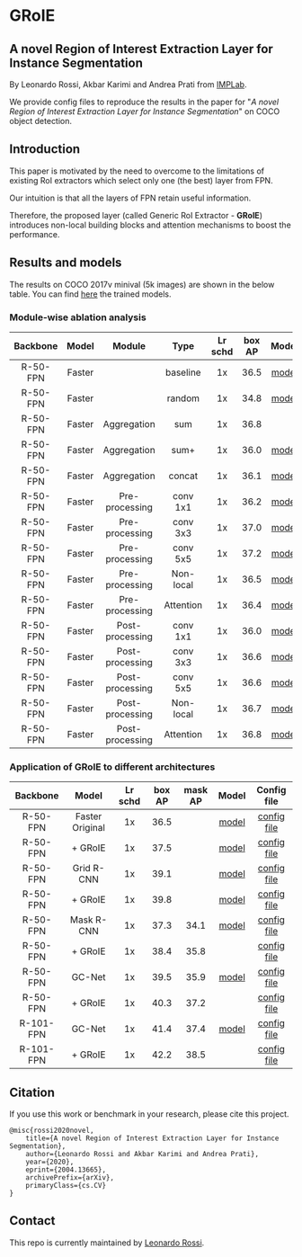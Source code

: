 # GRoIE

## A novel Region of Interest Extraction Layer for Instance Segmentation

By Leonardo Rossi, Akbar Karimi and Andrea Prati from
[IMPLab](http://implab.ce.unipr.it/).

We provide config files to reproduce the results in the paper for
"*A novel Region of Interest Extraction Layer for Instance Segmentation*"
on COCO object detection.

## Introduction

This paper is motivated by the need to overcome to the limitations of existing
RoI extractors which select only one (the best) layer from FPN.

Our intuition is that all the layers of FPN retain useful information.

Therefore, the proposed layer (called Generic RoI Extractor - **GRoIE**)
introduces non-local building blocks and attention mechanisms to boost the
performance.

## Results and models

The results on COCO 2017v minival (5k images) are shown in the below table.
You can find
[here](https://drive.google.com/drive/folders/19ssstbq_h0Z1cgxHmJYFO8s1arf3QJbT)
the trained models.

### Module-wise ablation analysis

| Backbone  | Model  | Module          | Type      | Lr schd | box AP | Model                                                                       | Config file                                     |
| :-------: | :----: | :-------------: | :-------: | :-----: | :----: | :-------------------------------------------------------------------------: | :---------------------------------------------: |
| R-50-FPN  | Faster |                 | baseline  |   1x    |  36.5  | [model](https://drive.google.com/open?id=1HEt58kSrTrvgSKT_wObii1kg4NTTZLN_) | [config file](./faster_rcnn_r50_fpn_1x-orig.py) |
| R-50-FPN  | Faster |                 | random    |   1x    |  34.8  | [model](https://drive.google.com/open?id=1LepNXzIu7BMjKInOtvJMwpuZGApLz3Bn) | [config file](./faster_rcnn_r50_fpn_1x-v1.py)   |
| R-50-FPN  | Faster | Aggregation     | sum       |   1x    |  36.8  |                                                                             | [config file](./faster_rcnn_r50_fpn_1x-v2.py)   |
| R-50-FPN  | Faster | Aggregation     | sum+      |   1x    |  36.0  | [model](https://drive.google.com/open?id=1RCQriewvFHvvtUJlKuGURUYECSiFOqL0) | [config file](./faster_rcnn_r50_fpn_1x-v3.py)   |
| R-50-FPN  | Faster | Aggregation     | concat    |   1x    |  36.1  | [model](https://drive.google.com/open?id=1icrvxPIYQgxTnSSEKAXFYvWcTc48ZSKo) | [config file](./faster_rcnn_r50_fpn_1x-v4.py)   |
| R-50-FPN  | Faster | Pre-processing  | conv 1x1  |   1x    |  36.2  | [model](https://drive.google.com/open?id=1XLXNJoPHuZIQLVyzmmx_6boBs8Fq4PkT) | [config file](./faster_rcnn_r50_fpn_1x-v5.py)   |
| R-50-FPN  | Faster | Pre-processing  | conv 3x3  |   1x    |  37.0  | [model](https://drive.google.com/open?id=1ZPzXkHD6bRjB4PHnbhUef42qGM9PYN_2) | [config file](./faster_rcnn_r50_fpn_1x-v6.py)   |
| R-50-FPN  | Faster | Pre-processing  | conv 5x5  |   1x    |  37.2  | [model](https://drive.google.com/open?id=1BvJSOZRD53pC6EuBTGlP02FWqI4XuZAQ) | [config file](./faster_rcnn_r50_fpn_1x-v7.py)   |
| R-50-FPN  | Faster | Pre-processing  | Non-local |   1x    |  36.5  | [model](https://drive.google.com/open?id=10xGIodxVSYLZAN1tsbaMcxnJuC2D5Ofp) | [config file](./faster_rcnn_r50_fpn_1x-v8.py)   |
| R-50-FPN  | Faster | Pre-processing  | Attention |   1x    |  36.4  | [model](https://drive.google.com/open?id=1gIvVU7xBzCnWPtzQZeZj5wTG7nCpBBP-) | [config file](./faster_rcnn_r50_fpn_1x-v9.py)   |
| R-50-FPN  | Faster | Post-processing | conv 1x1  |   1x    |  36.0  | [model](https://drive.google.com/open?id=1fys66CMdgcL5hdDJS-Z4UALj4s-X0CMM) | [config file](./faster_rcnn_r50_fpn_1x-v10.py)  |
| R-50-FPN  | Faster | Post-processing | conv 3x3  |   1x    |  36.6  | [model](https://drive.google.com/open?id=1Y55IZMlpCUejQ0nkT5j8qpIViLVTU8cj) | [config file](./faster_rcnn_r50_fpn_1x-v11.py)  |
| R-50-FPN  | Faster | Post-processing | conv 5x5  |   1x    |  36.6  | [model](https://drive.google.com/open?id=1acYY0pjwNG_dWkiEpXPrwmk2eWNFo489) | [config file](./faster_rcnn_r50_fpn_1x-v12.py)  |
| R-50-FPN  | Faster | Post-processing | Non-local |   1x    |  36.7  | [model](https://drive.google.com/open?id=1sU0BayjZdvznJSTl8UkDSwH8iMGszEq6) | [config file](./faster_rcnn_r50_fpn_1x-v13.py)  |
| R-50-FPN  | Faster | Post-processing | Attention |   1x    |  36.8  | [model](https://drive.google.com/open?id=1bV8K9Exp09wvOXapjCmEXuKicnaeUFPS) | [config file](./faster_rcnn_r50_fpn_1x-v14.py)  |

### Application of GRoIE to different architectures

| Backbone  | Model            | Lr schd | box AP | mask AP | Model                                                                       | Config file                                                         |
| :-------: | :--------------: | :-----: | :----: | :-----: | :-------------------------------------------------------------------------: | :-----------------------------------------------------------------: |
| R-50-FPN  | Faster Original  |   1x    |  36.5  |         | [model](https://drive.google.com/open?id=1HEt58kSrTrvgSKT_wObii1kg4NTTZLN_) | [config file](./faster_rcnn_r50_fpn_1x-orig.py)                     |
| R-50-FPN  | + GRoIE          |   1x    |  37.5  |         | [model](https://drive.google.com/open?id=1wdeStvVupS9dzz5643ctimBNuSfDx2GK) | [config file](./faster_rcnn_r50_fpn_1x-groie.py)                    |
| R-50-FPN  | Grid R-CNN       |   1x    |  39.1  |         | [model](https://drive.google.com/open?id=1JG7legc2_oomIg_1pGGPjB7JtpUcVmtz) | [config file](./grid_rcnn_gn_head_r50_fpn_1x-orig.py)               |
| R-50-FPN  | + GRoIE          |   1x    |  39.8  |         | [model](https://drive.google.com/open?id=1aMZwFx80pAPWIPw6hfh0dHrNEOauLE6i) | [config file](./grid_rcnn_gn_head_r50_fpn_1x-groie.py)              |
| R-50-FPN  | Mask R-CNN       |   1x    |  37.3  |  34.1   | [model](https://drive.google.com/open?id=1z5XgXOtZQpDcMKNE_87YHRQc-guCo7v7) | [config file](./mask_rcnn_r50_fpn_1x-orig.py)                       |
| R-50-FPN  | + GRoIE          |   1x    |  38.4  |  35.8   |                                                                             | [config file](./mask_rcnn_r50_fpn_1x-groie.py)                      |
| R-50-FPN  | GC-Net           |   1x    |  39.5  |  35.9   | [model](https://drive.google.com/open?id=1C3rgU9960ooflBBYv4O9bOMrmkWWWvsr) | [config file](./mask_rcnn_r4_gcb_c3-c5_r50_fpn_syncbn_1x-orig.py)   |
| R-50-FPN  | + GRoIE          |   1x    |  40.3  |  37.2   |                                                                             | [config file](./mask_rcnn_r4_gcb_c3-c5_r50_fpn_syncbn_1x-groie.py)  |
| R-101-FPN | GC-Net           |   1x    |  41.4  |  37.4   | [model](https://drive.google.com/open?id=16aL2Nrpnntkbo5R9-wnwTd3OQ3v_HQ0x) | [config file](./mask_rcnn_r4_gcb_c3-c5_r101_fpn_syncbn_1x-orig.py)  |
| R-101-FPN | + GRoIE          |   1x    |  42.2  |  38.5   |                                                                             | [config file](./mask_rcnn_r4_gcb_c3-c5_r101_fpn_syncbn_1x-groie.py) |



## Citation

If you use this work or benchmark in your research, please cite this project.

```
@misc{rossi2020novel,
    title={A novel Region of Interest Extraction Layer for Instance Segmentation},
    author={Leonardo Rossi and Akbar Karimi and Andrea Prati},
    year={2020},
    eprint={2004.13665},
    archivePrefix={arXiv},
    primaryClass={cs.CV}
}
```

## Contact

This repo is currently maintained by
[Leonardo Rossi](https://github.com/hachreak/).

